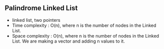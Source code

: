 ## Palindrome Linked List

* linked list, two pointers
* Time complexity : O(n), where n is the number of nodes in the Linked List.
* Space complexity : O(n), where n is the number of nodes in the Linked List. We are making a vector and adding n values to it.
